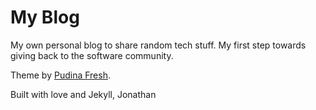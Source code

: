 # My Blog

My own personal blog to share random tech stuff. My first step towards giving back to the software community.

Theme by [Pudina Fresh](https://github.com/ritijjain/pudhina-fresh).

Built with love and Jekyll,
Jonathan